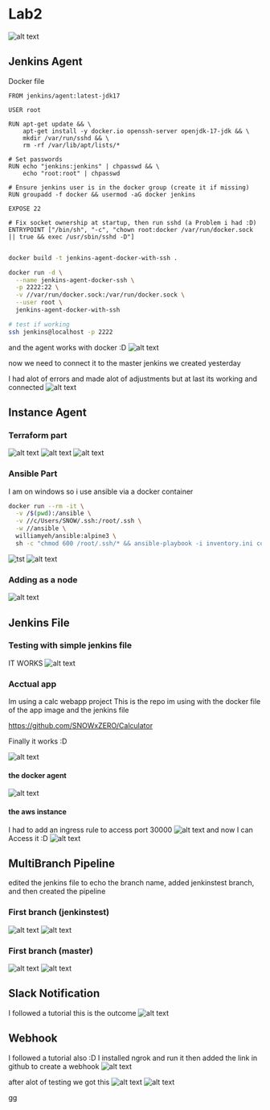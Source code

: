 # Lab2

![alt text](<images/WhatsApp Image 2025-09-20 at 12.27.24_f0311dad.jpg>)

## Jenkins Agent

Docker file

```Docker
FROM jenkins/agent:latest-jdk17

USER root

RUN apt-get update && \
    apt-get install -y docker.io openssh-server openjdk-17-jdk && \
    mkdir /var/run/sshd && \
    rm -rf /var/lib/apt/lists/*

# Set passwords
RUN echo "jenkins:jenkins" | chpasswd && \
    echo "root:root" | chpasswd

# Ensure jenkins user is in the docker group (create it if missing)
RUN groupadd -f docker && usermod -aG docker jenkins

EXPOSE 22

# Fix socket ownership at startup, then run sshd (a Problem i had :D)
ENTRYPOINT ["/bin/sh", "-c", "chown root:docker /var/run/docker.sock || true && exec /usr/sbin/sshd -D"]

```

```bash

docker build -t jenkins-agent-docker-with-ssh .

docker run -d \
  --name jenkins-agent-docker-ssh \
  -p 2222:22 \
  -v //var/run/docker.sock:/var/run/docker.sock \
  --user root \
  jenkins-agent-docker-with-ssh

# test if working
ssh jenkins@localhost -p 2222
```

and the agent works with docker :D
![alt text](images/{8DF563C2-2CD4-494A-B97F-A0A7A11ED6BC}.png)

now we need to connect it to the master jenkins we created yesterday

I had alot of errors and made alot of adjustments
but at last its working and connected
![alt text](images/{68D76675-ADAB-4646-A202-34CA94DAA0AC}.png)

## Instance Agent

### Terraform part

![alt text](images/{EF0D9616-E5EB-4D3D-B4F1-F0C4FA24E5E4}.png)
![alt text](images/{3BC6AAE7-7079-4503-A131-7F7C0991279A}.png)
![alt text](images/{B8E88E8D-25FF-4F16-B567-22E2949D125F}.png)

### Ansible Part

I am on windows so i use ansible via a docker container

```bash
docker run --rm -it \
  -v /$(pwd):/ansible \
  -v //c/Users/SNOW/.ssh:/root/.ssh \
  -w //ansible \
  williamyeh/ansible:alpine3 \
  sh -c "chmod 600 /root/.ssh/* && ansible-playbook -i inventory.ini configure-jenkins-agent.yaml"

```

![tst](images/{F18F9950-6C58-475C-AC5C-CD5BD003FD21}.png)
![alt text](images/{69B0A1A5-7D40-48D1-91DF-12A1D7D5558D}.png)

### Adding as a node

![alt text](images/{DEA5C4F2-78A0-412D-8563-C3D29CBC8D00}.png)

## Jenkins File

### Testing with simple jenkins file

IT WORKS
![alt text](images/{801CB906-9AD6-4D23-920B-08CEFDFAA10C}.png)

### Acctual app

Im using a calc webapp project
This is the repo im using with the docker file of the app image and the jenkins file

<https://github.com/SNOWxZERO/Calculator>

Finally it works :D

![alt text](images/{1B64D041-3E2B-49F6-A8A9-129AAE8FA7DB}.png)

#### the docker agent

![alt text](images/{D8D5F94D-8BBB-410B-A4B7-6ADACE910A61}.png)

#### the aws instance

I had to add an ingress rule to access port 30000
![alt text](images/{2A86674E-A005-4DFC-A0FE-9E42AFB62365}.png)
and now I can Access it :D
![alt text](images/{A0281894-91E0-4040-A249-BA101550F670}.png)

## MultiBranch Pipeline

edited the jenkins file to echo the branch name, added jenkinstest branch, and then created the pipeline

### First branch (jenkinstest)

![alt text](images/{4271FC6E-9E61-4E87-A444-E6C1654FD3B5}.png)
![alt text](images/{4FA9E29A-F2AE-42B9-987C-E516FFFD3AA5}.png)

### First branch (master)

![alt text](images/{669427DD-BB1D-406C-A275-D5EA38CE2FE4}.png)
![alt text](images/{78BB4A2C-CA4C-4658-9937-B341F4CA15F4}.png)

## Slack Notification

I followed a tutorial this is the outcome
![alt text](images/{13C4B187-0ACB-41AE-BB7A-BDC80CC9EC3D}.png)

## Webhook

I followed a tutorial also :D
I installed ngrok and run it then added the link in github to create a webhook
![alt text](images/image.png)

after alot of testing we got this
![alt text](images/{923994CF-6AE4-45C6-88CD-9C8155888AD4}.png)
![alt text](images/{8EE77CCA-7BDC-4714-ACDC-63D07D43DE85}.png)

gg
